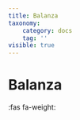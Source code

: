 ```yaml
---
title: Balanza
taxonomy:
    category: docs
    tag: ''
visible: true
---
```


#  Balanza 
:fas fa-weight:

